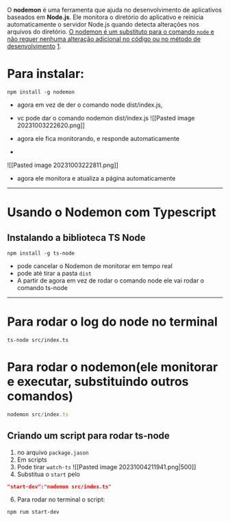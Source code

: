 O **nodemon** é uma ferramenta que ajuda no desenvolvimento de aplicativos baseados em **Node.js**. Ele monitora o diretório do aplicativo e reinicia automaticamente o servidor Node.js quando detecta alterações nos arquivos do diretório. [O nodemon é um substituto para o comando `node` e não requer nenhuma alteração adicional no código ou no método de desenvolvimento](https://www.npmjs.com/package/nodemon) [1](https://www.npmjs.com/package/nodemon).

# Para instalar:
```shell
npm install -g nodemon
```
- agora em vez de der o comando node dist/index.js,
- vc pode dar o comando nodemon dist/index.js
![[Pasted image 20231003222620.png]]

- agora ele fica monitorando, e responde automaticamente
- 
![[Pasted image 20231003222811.png]]
- agora ele monitora e atualiza a página automaticamente
---
# Usando o Nodemon com Typescript
## Instalando a biblioteca TS Node

````shell
npm install -g ts-node
````
- pode cancelar o Nodemon de monitorar em tempo real
- pode até tirar a pasta ``dist``
- A partir de agora em vez de rodar o comando node ele vai rodar o comando ts-node

---
# Para rodar o log do node no terminal
```shell
ts-node src/index.ts
```
# Para rodar o nodemon(ele monitorar e executar, substituindo outros comandos)
```js
nodemon src/index.ts
```


## Criando um script para rodar ts-node
1. no arquivo ``package.jason`` 
2. Em scripts
3. Pode tirar ``watch-ts`` 
![[Pasted image 20231004211941.png|500]] 
4. Substitua o ``start`` pelo 
```json
"start-dev":"nodemon src/index.ts"
```
6. Para rodar no terminal o script:
```shell
npm rum start-dev
```

